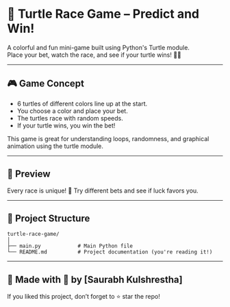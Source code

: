 
# 🐢 Turtle Race Game – Predict and Win!

A colorful and fun mini-game built using Python's Turtle module.  
Place your bet, watch the race, and see if your turtle wins! 🎲🏁

---

## 🎮 Game Concept

- 6 turtles of different colors line up at the start.
- You choose a color and place your bet.
- The turtles race with random speeds.
- If your turtle wins, you win the bet!

This game is great for understanding loops, randomness, and graphical animation using the turtle module.

---


## 📸 Preview

Every race is unique! 🎯 Try different bets and see if luck favors you.

---


## 📂 Project Structure

```
turtle-race-game/
│
├── main.py            # Main Python file
└── README.md          # Project documentation (you're reading it!)
```

---


## 🙌 Made with 💙 by [Saurabh Kulshrestha]

If you liked this project, don’t forget to ⭐️ star the repo!  

